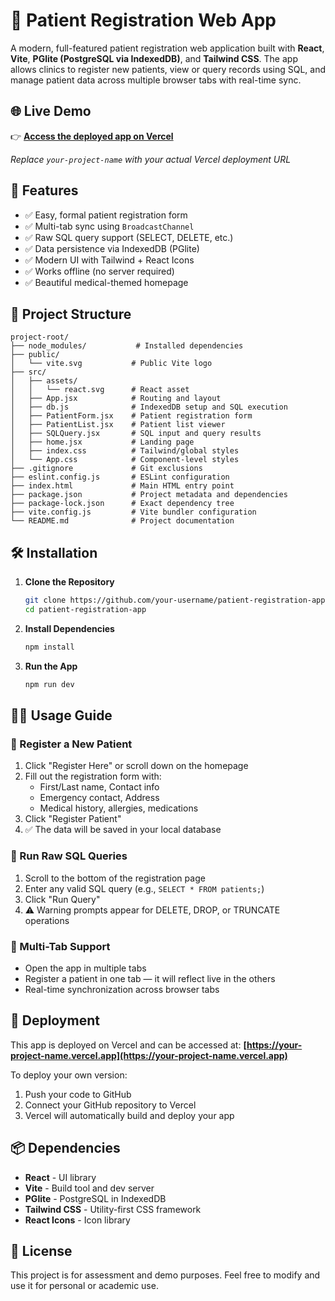# 🏥 Patient Registration Web App

A modern, full-featured patient registration web application built with **React**, **Vite**, **PGlite (PostgreSQL via IndexedDB)**, and **Tailwind CSS**. The app allows clinics to register new patients, view or query records using SQL, and manage patient data across multiple browser tabs with real-time sync.

## 🌐 Live Demo

👉 **[Access the deployed app on Vercel](https://patient-reg-app-psi.vercel.app/)**

*Replace `your-project-name` with your actual Vercel deployment URL*

## 🚀 Features

- ✅ Easy, formal patient registration form
- ✅ Multi-tab sync using `BroadcastChannel`
- ✅ Raw SQL query support (SELECT, DELETE, etc.)
- ✅ Data persistence via IndexedDB (PGlite)
- ✅ Modern UI with Tailwind + React Icons
- ✅ Works offline (no server required)
- ✅ Beautiful medical-themed homepage

## 📂 Project Structure

```
project-root/
├── node_modules/           # Installed dependencies
├── public/
│   └── vite.svg           # Public Vite logo
├── src/
│   ├── assets/
│   │   └── react.svg      # React asset
│   ├── App.jsx            # Routing and layout
│   ├── db.js              # IndexedDB setup and SQL execution
│   ├── PatientForm.jsx    # Patient registration form
│   ├── PatientList.jsx    # Patient list viewer
│   ├── SQLQuery.jsx       # SQL input and query results
│   ├── home.jsx           # Landing page
│   ├── index.css          # Tailwind/global styles
│   └── App.css            # Component-level styles
├── .gitignore             # Git exclusions
├── eslint.config.js       # ESLint configuration
├── index.html             # Main HTML entry point
├── package.json           # Project metadata and dependencies
├── package-lock.json      # Exact dependency tree
├── vite.config.js         # Vite bundler configuration
└── README.md              # Project documentation
```

## 🛠️ Installation

1. **Clone the Repository**
   ```bash
   git clone https://github.com/your-username/patient-registration-app.git
   cd patient-registration-app
   ```

2. **Install Dependencies**
   ```bash
   npm install
   ```

3. **Run the App**
   ```bash
   npm run dev
   ```

## 🧑‍💻 Usage Guide

### 🔹 Register a New Patient
1. Click "Register Here" or scroll down on the homepage
2. Fill out the registration form with:
   - First/Last name, Contact info
   - Emergency contact, Address
   - Medical history, allergies, medications
3. Click "Register Patient"
4. ✅ The data will be saved in your local database

### 🔹 Run Raw SQL Queries
1. Scroll to the bottom of the registration page
2. Enter any valid SQL query (e.g., `SELECT * FROM patients;`)
3. Click "Run Query"
4. ⚠️ Warning prompts appear for DELETE, DROP, or TRUNCATE operations

### 🔹 Multi-Tab Support
- Open the app in multiple tabs
- Register a patient in one tab — it will reflect live in the others
- Real-time synchronization across browser tabs

## 🚀 Deployment

This app is deployed on Vercel and can be accessed at:
**[https://your-project-name.vercel.app](https://your-project-name.vercel.app)**

To deploy your own version:
1. Push your code to GitHub
2. Connect your GitHub repository to Vercel
3. Vercel will automatically build and deploy your app

## 📦 Dependencies

- **React** - UI library
- **Vite** - Build tool and dev server
- **PGlite** - PostgreSQL in IndexedDB
- **Tailwind CSS** - Utility-first CSS framework
- **React Icons** - Icon library

## 📄 License

This project is for assessment and demo purposes. Feel free to modify and use it for personal or academic use.